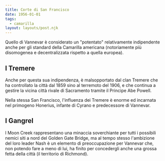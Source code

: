 ```yaml
---
title: Corte di San Francisco
date: 1956-01-01
tags:
  - camarilla
layout: layouts/post.njk
---
```


Quello di Vannevar è considerato un "potentato" relativamente indipendente anche per gli standard della Camarilla americana (notoriamente più disomogenea e decentralizzata rispetto a quella europea).

<h2>I Tremere</h2>

Anche per questa sua indipendenza, è malsopportato dal clan Tremere che ha controllato la città dal 1859 sino al terremoto del 1906, e che continua a gestire la vicina città rivale di Sacramento tramite il Principe Abe Powell.

Nella stessa San Francisco, l'influenza dei Tremere è enorme ed incarnata nel primogeno Honerius, infante di Cyrano e predecessore di Vannevar.

<h2>I Gangrel</h2>

I Moon Creek rappresentano una minaccia soverchiante per tutti i possibili nemici siti a nord del Golden Gate Bridge, ma al tempo stesso l'ambizione del loro leader Nash è un elemento di preoccupazione per Vannevar che, non potendo fare a meno di lui, ha finito per concedergli anche una grossa fetta della città (il territorio di Richmond).